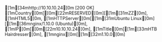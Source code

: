 [1m[34mhttp://10.10.10.24[0m [200 OK] [1mCountry[0m[[0m[22mRESERVED[0m][[1m[31mZZ[0m], [1mHTML5[0m, [1mHTTPServer[0m[[1m[31mUbuntu Linux[0m][[1m[36mnginx/1.10.0 (Ubuntu)[0m], [1mIP[0m[[0m[22m10.10.10.24[0m], [1mTitle[0m[[1m[33mHTB Hairdresser[0m], [1mnginx[0m[[1m[32m1.10.0[0m]

